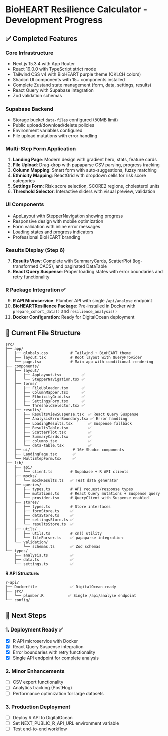# BioHEART Resilience Calculator - Development Progress

## ✅ Completed Features

### Core Infrastructure
- Next.js 15.3.4 with App Router
- React 19.0.0 with TypeScript strict mode
- Tailwind CSS v4 with BioHEART purple theme (OKLCH colors)
- Shadcn UI components with 15+ components installed
- Complete Zustand state management (form, data, settings, results)
- React Query with Supabase integration
- Zod validation schemas

### Supabase Backend
- Storage bucket `data-files` configured (50MB limit)
- Public upload/download/delete policies
- Environment variables configured
- File upload mutations with error handling

### Multi-Step Form Application
1. **Landing Page**: Modern design with gradient hero, stats, feature cards
2. **File Upload**: Drag-drop with papaparse CSV parsing, progress tracking
3. **Column Mapping**: Smart form with auto-suggestions, fuzzy matching
4. **Ethnicity Mapping**: ReactGrid with dropdown cells for risk score categories
5. **Settings Form**: Risk score selection, SCORE2 regions, cholesterol units
6. **Threshold Selector**: Interactive sliders with visual preview, validation

### UI Components
- AppLayout with StepperNavigation showing progress
- Responsive design with mobile optimization
- Form validation with inline error messages
- Loading states and progress indicators
- Professional BioHEART branding

### Results Display (Step 6)
7. **Results View**: Complete with SummaryCards, ScatterPlot (log-transformed CACS), and paginated DataTable
8. **React Query Suspense**: Proper loading states with error boundaries and retry functionality

### R Package Integration ✅
9. **R API Microservice**: Plumber API with single `/api/analyse` endpoint
10. **BioHEARTResilience Package**: Pre-installed in Docker with `prepare_cohort_data()` and `resilience_analysis()`
11. **Docker Configuration**: Ready for DigitalOcean deployment

## 📁 Current File Structure

```
src/
├── app/
│   ├── globals.css          # Tailwind + BioHEART theme
│   ├── layout.tsx           # Root layout with QueryProvider
│   └── page.tsx             # Main app with conditional rendering
├── components/
│   ├── layout/
│   │   ├── AppLayout.tsx         ✅
│   │   └── StepperNavigation.tsx ✅
│   ├── forms/
│   │   ├── FileUploader.tsx      ✅
│   │   ├── ColumnMapper.tsx      ✅
│   │   ├── EthnicityGrid.tsx     ✅
│   │   ├── SettingsForm.tsx      ✅
│   │   └── ThresholdSelector.tsx ✅
│   ├── results/
│   │   ├── ResultsViewSuspense.tsx  ✅ React Query Suspense
│   │   ├── AnalysisErrorBoundary.tsx ✅ Error handling
│   │   ├── LoadingResults.tsx       ✅ Suspense fallback
│   │   ├── ResultsTable.tsx         ✅
│   │   ├── ScatterPlot.tsx          ✅
│   │   ├── SummaryCards.tsx         ✅
│   │   ├── columns.tsx              ✅
│   │   └── data-table.tsx           ✅
│   ├── ui/                   # 16+ Shadcn components
│   ├── LandingPage.tsx       ✅
│   └── MultiStepForm.tsx     ✅
├── lib/
│   ├── api/
│   │   └── client.ts        # Supabase + R API clients
│   ├── mocks/
│   │   └── mockResults.ts   ✅ Test data generator
│   ├── queries/
│   │   ├── types.ts         # API request/response types
│   │   ├── mutations.ts     # React Query mutations + Suspense query
│   │   └── provider.tsx     # QueryClient with Suspense enabled
│   ├── stores/
│   │   ├── types.ts         # Store interfaces
│   │   ├── formStore.ts     ✅
│   │   ├── dataStore.ts     ✅
│   │   ├── settingsStore.ts ✅
│   │   └── resultsStore.ts  ✅
│   ├── utils/
│   │   ├── utils.ts         # cn() utility
│   │   └── fileParser.ts    ✅ papaparse integration
│   └── validation/
│       └── schemas.ts       ✅ Zod schemas
└── types/
    ├── analysis.ts          ✅
    ├── data.ts              ✅
    └── settings.ts          ✅
```

**R API Structure:**
```
r-api/
├── Dockerfile               ✅ DigitalOcean ready
├── src/
│   └── plumber.R           ✅ Single /api/analyse endpoint
└── config/
```

## 🔄 Next Steps

### 1. Deployment Ready ✅
- [x] R API microservice with Docker
- [x] React Query Suspense integration
- [x] Error boundaries with retry functionality
- [x] Single API endpoint for complete analysis

### 2. Minor Enhancements
- [ ] CSV export functionality
- [ ] Analytics tracking (PostHog)
- [ ] Performance optimization for large datasets

### 3. Production Deployment
- [ ] Deploy R API to DigitalOcean
- [ ] Set NEXT_PUBLIC_R_API_URL environment variable
- [ ] Test end-to-end workflow